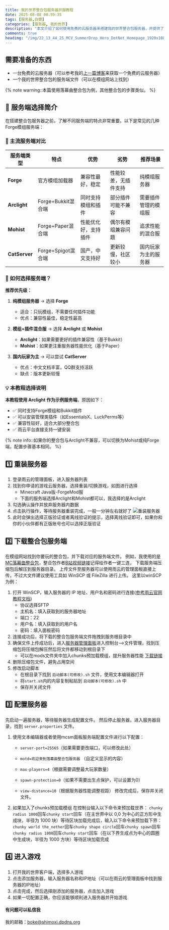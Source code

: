```yaml
---
title: 我的世界整合包服务器开服教程
date: 2025-08-08 00:59:35
tags: [服务器,白嫖]
categories: [服务器, 我的世界]
description: "本文介绍了如何使用免费的云服务器来搭建我的世界整合包服务器，并提供了详细的配置步骤和注意事项。"
comments: true
headimg: "/img/22_13_44_25_MCV_SummerDrop_Hero_DotNet_Homepage_1920x1080.webp"
---
```


## 需要准备的东西
- 一台免费的云服务器（可以参考我的<a href="https://www.shimoxi.qzz.io/2025/08/07/19/" title="点击查看">上一篇博客</a>来获取一个免费的云服务器）
- 一个我的世界整合包的服务端文件（可以在模组网站上找到）

{% note warning::本篇使用落幕曲整合包为例，其他整合包的步骤类似。 %}

## 🔧 服务端选择简介

在搭建整合包服务器之前，了解不同服务端的特点非常重要。以下是常见的几种Forge模组服务端：

### 📌 主流服务端对比

| 服务端类型 | 特点 | 优势 | 劣势 | 推荐场景 |
|-----------|------|------|------|----------|
| **Forge** | 官方模组加载器 | 兼容性最好，稳定 | 性能较差，无插件支持 | 纯模组服务器 |
| **Arclight** | Forge+Bukkit混合端 | 同时支持模组和插件 | 部分插件可能不兼容 | 需要插件管理的模组服 |
| **Mohist** | Forge+Paper混合端 | 性能优化好，支持插件 | 偶尔有模组兼容问题 | 追求性能的混合服 |
| **CatServer** | Forge+Spigot混合端 | 国产，中文支持好 | 更新较慢，社区较小 | 国内玩家为主的服务器 |

### 🎯 如何选择服务端？

**推荐优先级：**

1. **纯模组服务器** → 选择 **Forge**
   - 适合：只玩模组，不需要任何插件功能
   - 优点：兼容性最佳，稳定性最高

2. **模组+插件混合服** → 选择 **Arclight** 或 **Mohist**
   - **Arclight**：如果需要更好的插件兼容性（基于Bukkit）
   - **Mohist**：如果更注重服务器性能优化（基于Paper）

3. **国内玩家为主** → 可以尝试 **CatServer**
   - 优点：中文文档丰富，QQ群支持活跃
   - 缺点：版本更新较慢

### 💡 本教程选择说明

**本教程使用 Arclight 作为示例服务端**，原因如下：
- ✅ 同时支持Forge模组和Bukkit插件
- ✅ 可以安装管理类插件（如EssentialsX、LuckPerms等）
- ✅ 兼容性较好，适合大部分整合包
- ✅ 雨云平台直接支持一键安装

{% note info::如果你的整合包与Arclight不兼容，可以切换为Mohist或纯Forge端，配置步骤基本相同。 %}

## 1️⃣ 重装服务器
1. 登录雨云的管理面板，进入服务器列表
2. 找到你申请的游戏云服务器，选择重装/切换游戏，如图进行选择
    - Minecraft Java版-ForgeMod服
    - 下面的服务端选择Arclight和Mohist都可以，我选择的是Arclight
3. 勾选确认操作并放弃服务器内数据
4. 点击执行操作，等待服务器重装完成，一般一分钟左右就好了
![重装服务器](img/6895782e58cb8da5c81147f5_2025_08_22_16_57_05_4c032ef89752cfcf.webp)
5. 此时会弹出选择正版验证或者离线验证的提示，选择离线验证即可，如果你和你的小伙伴都有正版账号也可以选择正版验证

## 2️⃣ 下载整合包服务端
在模组网站找到你要玩的整合包，并下载对应的服务端文件。
例如，我使用的是 [MC落幕曲整合包](https://pan.quark.cn/s/4e69ec77f734)，整合包作者[B站视频链接](https://b23.tv/JAirp3c)记得给作者一键三连，
下载服务端压缩包后解压到服务器目录。
上传文件至服务器可以使用雨云的管理面板直接上传，不过大文件建议使用工具如 WinSCP 或 FileZilla 进行上传。
这里以winSCP为例：
1. 打开 WinSCP，输入服务器的 IP 地址、用户名和密码进行连接([参考雨云官网教程文档](https://www.rainyun.com/docs/rgs/practice/mcsmFileManage))
    - 协议选择SFTP
    - 主机名：填入获取到的服务器地址
    - 端口：22
    - 用户名：填入获取到的用户名
    - 密码：填入面板密码
2. 连接成功后，将下载的整合包服务端文件拖拽到服务根目录中
3. 确保文件上传成功后，进入[服务器管理面板](https://mcsm.rainyun.com/#/customer)进入控制台-->文件管理，找到压缩包将压缩包解压然后将文件都移动到根目录下
    - 可以在mods文件夹中加入chunks预加载模组，提升服务器性能    [下载链接](https://www.curseforge.com/minecraft/mc-mods/chunky-pregenerator-forge)
4. 删除压缩包文件，避免占用空间
5. 修改启动脚本
   - 在根目录下找到 `启动脚本(可修改).sh` 文件，使用文本编辑器打开
   - 将`start.sh`内的内容复制粘贴到 `启动脚本(可修改).sh` 中
   - 保存并关闭文件

## 3️⃣ 配置服务器
先启动一遍服务器，等待服务器生成配置文件。
然后停止服务器，进入服务器目录，找到 `server.properties` 文件。
1. 使用文本编辑器或者使用mcsm面板服务端配置文件进行以下配置：
    - `server-port=25565`（如果需要更改端口，可以修改此处）

    - `motd=欢迎来到落幕曲整合包服务器` （自定义显示的内容）
    - `max-players=4`（根据需要调整最大玩家数量）
    - `spawn-protection=0`（如果不需要出生点保护，可以设置为0）
    - `view-distance=10`（根据服务器性能调整视距）
修改完成后，保存并关闭文件。    
2. 如果加入了chunks预加载模组
    在控制台输入以下命令来预加载世界：
    `chunky radius 1000`回车`chunky start`回车（在主世界中以 0,0 为中心的正方形中生成块，半径为 1000 块）等待区块加载完成后，输入以下命令来预加载下界：
    `chunky world the_nether`回车`chunky shape circle`回车`chunky spawn`回车`chunky radius 1000`回车`chunky start`回车（在以下界生成点为中心的圆圈中生成块，半径为 1000 方块）等待区块加载完成
## 4️⃣ 进入游戏
1. 打开我的世界客户端，选择多人游戏
2. 点击添加服务器，输入服务器名称和IP地址（可以在雨云的管理面板中找到服务器的IP地址）
3. 点击完成，然后选择刚添加的服务器，点击加入游戏
4. 如果一切配置正确，你应该能够顺利进入服务器并开始游戏

#### 有问题可以私信我
我的邮箱：boke@shimoxi.dpdns.org

[def]: ttps://example.co